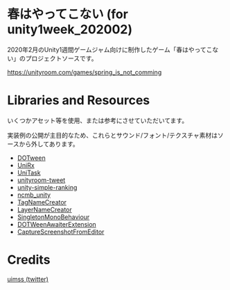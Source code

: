 # 春はやってこない (for unity1week_202002)

2020年2月のUnity1週間ゲームジャム向けに制作したゲーム「春はやってこない」のプロジェクトソースです。

https://unityroom.com/games/spring_is_not_comming

# Libraries and Resources

いくつかアセット等を使用、または参考にさせていただいてます。

実装例の公開が主目的なため、これらとサウンド/フォント/テクスチャ素材はソースから外してあります。

- [DOTween](http://dotween.demigiant.com/)
- [UniRx](https://github.com/neuecc/UniRx)
- [UniTask](https://github.com/Cysharp/UniTask)
- [unityroom-tweet](https://github.com/naichilab/unityroom-tweet)
- [unity-simple-ranking](https://github.com/naichilab/unity-simple-ranking)
- [ncmb_unity](https://github.com/NIFCLOUD-mbaas/ncmb_unity)
- [TagNameCreator](http://baba-s.hatenablog.com/entry/2014/02/25/000000)
- [LayerNameCreator](http://baba-s.hatenablog.com/entry/2014/02/26/000000)
- [SingletonMonoBehaviour](http://tsubakit1.hateblo.jp/entry/20140709/1404915381)
- [DOTWeenAwaiterExtension](https://www.shibuya24.info/entry/dotween_async_await)
- [CaptureScreenshotFromEditor](https://qiita.com/vc_kusuha/items/13a68474edfd78e41b82)

# Credits

[uimss (twitter)](http://twitter.com/uimss_dev)
